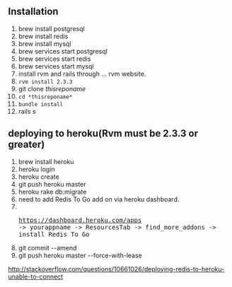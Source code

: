 ## Installation

1) brew install postgresql
2) brew install redis
3) brew install mysql
4) brew services start postgresql
5) brew services start redis
6) brew services start mysql
7) install rvm and rails through ... rvm website.
8) ```rvm install 2.3.3```
9) git clone *thisreponame*
10) ```cd *thisreponame*```
11) ```bundle install```
12) rails s

## deploying to heroku(Rvm must be 2.3.3 or greater)
1) brew install heroku
2) heroku login 
3) heroku create
4) git push heroku master
5) heroku rake db:migrate
6) need to add Redis To Go add on via heroku dashboard.
7) <br><pre>https://dashboard.heroku.com/apps -> yourappname -> ResourcesTab -> find_more_addons -> install Redis To Go</pre>
8) git commit --amend
9) git push heroku master --force-with-lease


http://stackoverflow.com/questions/10661026/deploying-redis-to-heroku-unable-to-connect

